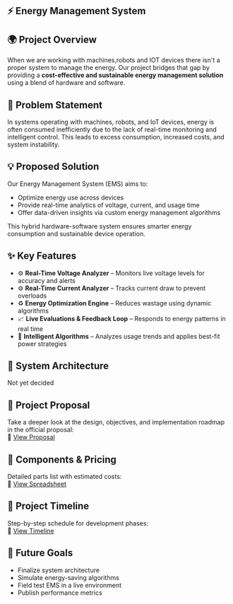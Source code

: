 ## ⚡ Energy Management System

## 🌍 Project Overview  
When we are working with machines,robots and IOT devices there isn't a proper system to manage the energy. Our project bridges that gap by providing a **cost-effective and sustainable energy management solution** using a blend of hardware and software.

## 🚧 Problem Statement  
In systems operating with machines, robots, and IoT devices, energy is often consumed inefficiently due to the lack of real-time monitoring and intelligent control. This leads to excess consumption, increased costs, and system instability.

## 💡 Proposed Solution  
Our Energy Management System (EMS) aims to:
- Optimize energy use across devices
- Provide real-time analytics of voltage, current, and usage time
- Offer data-driven insights via custom energy management algorithms

This hybrid hardware-software system ensures smarter energy consumption and sustainable device operation.

## ✨ Key Features  
- ⚙️ **Real-Time Voltage Analyzer** – Monitors live voltage levels for accuracy and alerts  
- ⚙️ **Real-Time Current Analyzer** – Tracks current draw to prevent overloads  
- ♻️ **Energy Optimization Engine** – Reduces wastage using dynamic algorithms  
- 📈 **Live Evaluations & Feedback Loop** – Responds to energy patterns in real time  
- 🧠 **Intelligent Algorithms** – Analyzes usage trends and applies best-fit power strategies

## 🧩 System Architecture  
Not yet decided

## 📎 Project Proposal  
Take a deeper look at the design, objectives, and implementation roadmap in the official proposal:  
🔗 [View Proposal](https://www.canva.com/design/DAGtHXdfTxg/GgXq1b6ccnLYrSpU-zGLhA/edit?utm_content=DAGtHXdfTxg&utm_campaign=designshare&utm_medium=link2&utm_source=sharebutton)

## 🧾 Components & Pricing  
Detailed parts list with estimated costs:  
🔗 [View Spreadsheet](https://docs.google.com/spreadsheets/d/1cXV4XG5jQ9G6eW18AwzuBuEaub0IZ5mg2qbm_vdHxKc/edit?usp=sharing)

## 📅 Project Timeline  
Step-by-step schedule for development phases:  
🔗 [View Timeline](https://docs.google.com/spreadsheets/d/1VoX2qq9c91SYAiudCl3KWpVTfuusYsa_9-8yCehk1EI/edit?usp=sharing)

## 🚀 Future Goals  
- Finalize system architecture  
- Simulate energy-saving algorithms  
- Field test EMS in a live environment  
- Publish performance metrics  